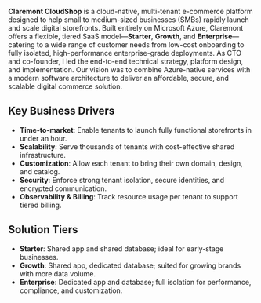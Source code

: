 **Claremont CloudShop** is a cloud-native, multi-tenant e-commerce platform designed to help small to medium-sized businesses (SMBs) rapidly launch and scale digital storefronts. Built entirely on Microsoft Azure, Claremont offers a flexible, tiered SaaS model—**Starter**, **Growth**, and **Enterprise**—catering to a wide range of customer needs from low-cost onboarding to fully isolated, high-performance enterprise-grade deployments.
As CTO and co-founder, I led the end-to-end technical strategy, platform design, and implementation. Our vision was to combine Azure-native services with a modern software architecture to deliver an affordable, secure, and scalable digital commerce solution.

## Key Business Drivers
- **Time-to-market**: Enable tenants to launch fully functional storefronts in under an hour.
- **Scalability**: Serve thousands of tenants with cost-effective shared infrastructure.
- **Customization**: Allow each tenant to bring their own domain, design, and catalog.
- **Security**: Enforce strong tenant isolation, secure identities, and encrypted communication.
- **Observability & Billing**: Track resource usage per tenant to support tiered billing.

## Solution Tiers
- **Starter**: Shared app and shared database; ideal for early-stage businesses.
- **Growth**: Shared app, dedicated database; suited for growing brands with more data volume.
- **Enterprise**: Dedicated app and database; full isolation for performance, compliance, and customization.
